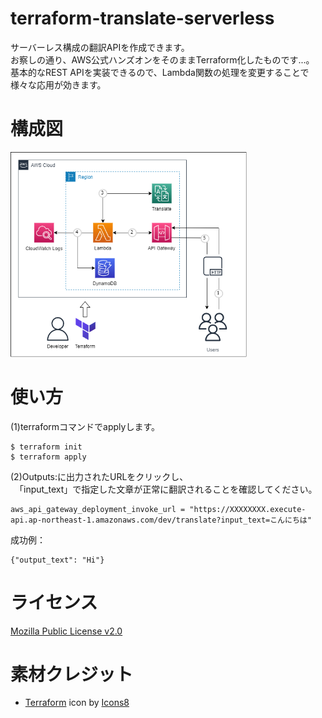 # terraform-translate-serverless
サーバーレス構成の翻訳APIを作成できます。
<br>
お察しの通り、AWS公式ハンズオンをそのままTerraform化したものです...。
<br>
基本的なREST APIを実装できるので、Lambda関数の処理を変更することで様々な応用が効きます。

# 構成図
<p>
<img width="75%" src="./src/terraform-translate-serverless.png">
</p>

# 使い方

(1)terraformコマンドでapplyします。
```
$ terraform init
$ terraform apply
```

(2)Outputs:に出力されたURLをクリックし、
<br>
　「input_text」で指定した文章が正常に翻訳されることを確認してください。
```
aws_api_gateway_deployment_invoke_url = "https://XXXXXXXX.execute-api.ap-northeast-1.amazonaws.com/dev/translate?input_text=こんにちは"
```
成功例：
```
{"output_text": "Hi"}
```

# ライセンス
[Mozilla Public License v2.0](https://github.com/Lamaglama39/terraform-for-aws/blob/main/LICENSE)

# 素材クレジット
- <a target="_blank" href="https://icons8.com/icon/WncR8Bcg5nE9/terraform">Terraform</a> icon by <a target="_blank" href="https://icons8.com">Icons8</a>